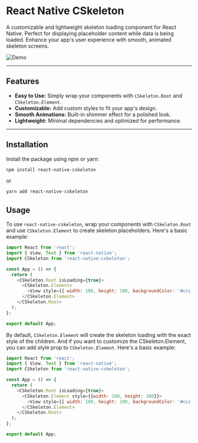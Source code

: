 # React Native CSkeleton

A customizable and lightweight skeleton loading component for React Native. Perfect for displaying placeholder content while data is being loaded. Enhance your app's user experience with smooth, animated skeleton screens.

![Demo](https://media.giphy.com/media/your-demo-gif-url.gif) <!-- Add a demo GIF if possible -->

---

## Features

- **Easy to Use:** Simply wrap your components with `CSkeleton.Root` and `CSkeleton.Element`.
- **Customizable:** Add custom styles to fit your app's design.
- **Smooth Animations:** Built-in shimmer effect for a polished look.
- **Lightweight:** Minimal dependencies and optimized for performance.

---

## Installation

Install the package using npm or yarn:

```bash
npm install react-native-cskeleton
```

or

```bash
yarn add react-native-cskeleton
```

## Usage

To use `react-native-cskeleton`, wrap your components with `CSkeleton.Root` and use `CSkeleton.Element` to create skeleton placeholders. Here's a basic example:

```javascript
import React from 'react';
import { View, Text } from 'react-native';
import CSkeleton from 'react-native-cskeleton';

const App = () => {
  return (
    <CSkeleton.Root isLoading={true}>
      <CSkeleton.Element>
        <View style={{ width: 100, height: 100, backgroundColor: '#ccc' }} />
      </CSkeleton.Element>
    </CSkeleton.Root>
  );
};

export default App;
```

By default, `CSkeleton.Element` will create the skeleton loading with the exact style of the children. And if you want to customize the CSkeleton.Element, you can add style prop to `CSkeleton.Element`. Here's a basic example:

```javascript
import React from 'react';
import { View, Text } from 'react-native';
import CSkeleton from 'react-native-cskeleton';

const App = () => {
  return (
    <CSkeleton.Root isLoading={true}>
      <CSkeleton.Element style={{width: 200, height: 200}}>
        <View style={{ width: 100, height: 100, backgroundColor: '#ccc' }} />
      </CSkeleton.Element>
    </CSkeleton.Root>
  );
};

export default App;
```